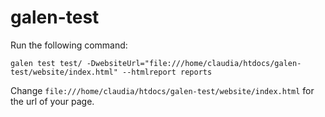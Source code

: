 # galen-test

Run the following command:

```galen test test/ -DwebsiteUrl="file:///home/claudia/htdocs/galen-test/website/index.html" --htmlreport reports```

Change ```file:///home/claudia/htdocs/galen-test/website/index.html``` for the url of your page.
